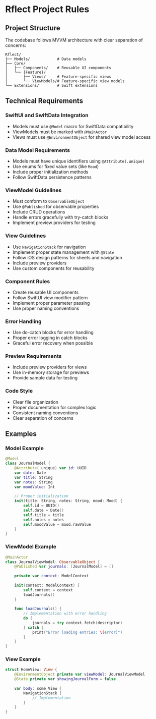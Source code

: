 # Rflect Project Rules

## Project Structure
The codebase follows MVVM architecture with clear separation of concerns:
```
Rflect/
├── Models/            # Data models
├── Core/
│   ├── Components/    # Reusable UI components
│   └── {Feature}/    
│       ├── Views/     # Feature-specific views
│       └── ViewModels/# Feature-specific view models
└── Extensions/        # Swift extensions
```

## Technical Requirements

### SwiftUI and SwiftData Integration
- Models must use `@Model` macro for SwiftData compatibility
- ViewModels must be marked with `@MainActor`
- Views must use `@EnvironmentObject` for shared view model access

### Data Model Requirements
- Models must have unique identifiers using `@Attribute(.unique)`
- Use enums for fixed value sets (like `Mood`)
- Include proper initialization methods
- Follow SwiftData persistence patterns

### ViewModel Guidelines
- Must conform to `ObservableObject`
- Use `@Published` for observable properties
- Include CRUD operations
- Handle errors gracefully with try-catch blocks
- Implement preview providers for testing

### View Guidelines
- Use `NavigationStack` for navigation
- Implement proper state management with `@State`
- Follow iOS design patterns for sheets and navigation
- Include preview providers
- Use custom components for reusability

### Component Rules
- Create reusable UI components
- Follow SwiftUI view modifier pattern
- Implement proper parameter passing
- Use proper naming conventions

### Error Handling
- Use do-catch blocks for error handling
- Proper error logging in catch blocks
- Graceful error recovery when possible

### Preview Requirements
- Include preview providers for views
- Use in-memory storage for previews
- Provide sample data for testing

### Code Style
- Clear file organization
- Proper documentation for complex logic
- Consistent naming conventions
- Clear separation of concerns

## Examples

### Model Example
```swift
@Model
class JournalModel {
    @Attribute(.unique) var id: UUID
    var date: Date
    var title: String
    var notes: String
    var moodValue: Int
    
    // Proper initialization
    init(title: String, notes: String, mood: Mood) {
        self.id = UUID()
        self.date = Date()
        self.title = title
        self.notes = notes
        self.moodValue = mood.rawValue
    }
}
```

### ViewModel Example
```swift
@MainActor
class JournalViewModel: ObservableObject {
    @Published var journals: [JournalModel] = []
    
    private var context: ModelContext
    
    init(context: ModelContext) {
        self.context = context
        loadJournals()
    }
    
    func loadJournals() {
        // Implementation with error handling
        do {
            journals = try context.fetch(descriptor)
        } catch {
            print("Error loading entries: \(error)")
        }
    }
}
```

### View Example
```swift
struct HomeView: View {
    @EnvironmentObject private var viewModel: JournalViewModel
    @State private var showingJournalForm = false
    
    var body: some View {
        NavigationStack {
            // Implementation
        }
    }
}